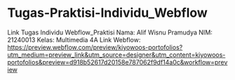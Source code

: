# Tugas-Praktisi-Individu_Webflow
Link Tugas Individu Webflow_Praktisi 
Nama: Alif Wisnu Pramudya
NIM: 21240013
Kelas: Multimedia 4A
Link Webflow:
https://preview.webflow.com/preview/kiyowoos-portofolios?utm_medium=preview_link&utm_source=designer&utm_content=kiyowoos-portofolios&preview=d918b52617d20158e787062f9df14a0c&workflow=preview

